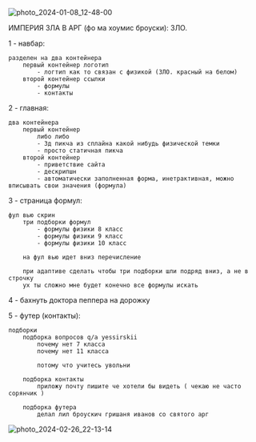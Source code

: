 ![photo_2024-01-08_12-48-00](https://github.com/GreaterBerg/ZLO/assets/125074932/75b18c4f-c324-4915-b1d9-4418b47308c1)



ИМПЕРИЯ ЗЛА В АРГ (фо ма хоумис броуски): ЗЛО.

1 - навбар:

    разделен на два контейнера
        первый контейнер логотип
            - логтип как то связан с физикой (ЗЛО. красный на белом)
        второй контейнер ссылки
            - формулы
            - контакты
    
2 - главная:

    два контейнера
        первый контейнер
            либо либо
            - 3д пикча из сплайна какой нибудь физической темки
            - просто статичная пикча
        второй контейнер
            - приветствие сайта
            - дескрипшн
            - автоматически заполненная форма, инетрактивная, можно вписывать свои значения (формула)

3 - страница формул:

    фул вью скрин
        три подборки формул
            - формулы физики 8 класс
            - формулы физики 9 класс
            - формулы физики 10 класс

        на фул вью идет вниз перечисление

        при адаптиве сделать чтобы три подборки шли подряд вниз, а не в строчку
        ух ты сложно мне будет конечно все формулы искать 

4 - бахнуть доктора пеппера на дорожку

5 - футер (контакты):

    подборки
        подборка вопросов q/a yessirskii
            почему нет 7 класса
            почему нет 11 класса

            потому что учитесь увольни
        
        подборка контакты
            приложу почту пишите че хотели бы видеть ( чекаю не часто сорянчик )

        подборка футера
            делал лил броускич гришаня иванов со святого арг 
            

![photo_2024-02-26_22-13-14](https://github.com/GreaterBerg/ZLO/assets/125074932/a2a0351f-ea1d-4f1f-a821-abbc620af157)

